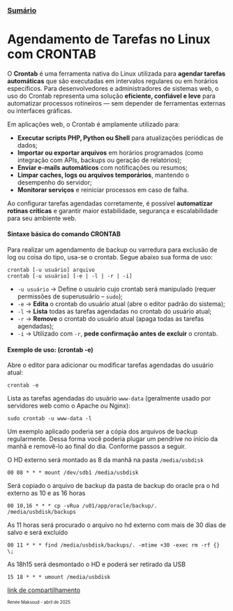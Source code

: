 ### [Sumário](<https://maksoud.github.io/Sumário>)

# Agendamento de Tarefas no Linux com CRONTAB

O **Crontab** é uma ferramenta nativa do Linux utilizada para **agendar tarefas automáticas** que são executadas em intervalos regulares ou em horários específicos. Para desenvolvedores e administradores de sistemas web, o uso do Crontab representa uma solução **eficiente, confiável e leve** para automatizar processos rotineiros — sem depender de ferramentas externas ou interfaces gráficas.

Em aplicações web, o Crontab é amplamente utilizado para:

- **Executar scripts PHP, Python ou Shell** para atualizações periódicas de dados;
- **Importar ou exportar arquivos** em horários programados (como integração com APIs, backups ou geração de relatórios);
- **Enviar e-mails automáticos** com notificações ou resumos;
- **Limpar caches, logs ou arquivos temporários**, mantendo o desempenho do servidor;
- **Monitorar serviços** e reiniciar processos em caso de falha.

Ao configurar tarefas agendadas corretamente, é possível **automatizar rotinas críticas** e garantir maior estabilidade, segurança e escalabilidade para seu ambiente web.

#### Sintaxe básica do comando CRONTAB

Para realizar um agendamento de backup ou varredura para exclusão de log ou coisa do tipo, usa-se o crontab. Segue abaixo sua forma de uso:

```
crontab [-u usuário] arquivo
crontab [-u usuário] [-e | -l | -r | -i]
```

- `-u usuário` → Define o usuário cujo crontab será manipulado (requer permissões de superusuário – `sudo`);
- `-e` → **Edita** o crontab do usuário atual (abre o editor padrão do sistema);
- `-l` → **Lista** todas as tarefas agendadas no crontab do usuário atual;
- `-r` → **Remove** o crontab do usuário atual (apaga todas as tarefas agendadas);
- `-i` → Utilizado com `-r`, **pede confirmação antes de excluir** o crontab.

#### Exemplo de uso: (crontab -e)

Abre o editor para adicionar ou modificar tarefas agendadas do usuário atual:
```
crontab -e
```

Lista as tarefas agendadas do usuário `www-data` (geralmente usado por servidores web como o Apache ou Nginx):
```
sudo crontab -u www-data -l
```

Um exemplo aplicado poderia ser a cópia dos arquivos de backup regularmente. Dessa forma você poderia plugar um pendrive no início da manhã e removê-lo ao final do dia. Conforme passos a seguir.

O HD externo será montado as 8 da manhã na pasta `/media/usbdisk`  
```
00 08 * * * mount /dev/sdb1 /media/usbdisk
```

Será copiado o arquivo de backup da pasta de backup do oracle pra o hd externo as 10 e as 16 horas
```
00 10,16 * * * cp -vRua /u01/app/oracle/backup/. /media/usbdisk/backups
```

As 11 horas será procurado o arquivo no hd externo com mais de 30 dias de salvo e será excluído  
```
00 11 * * * find /media/usbdisk/backups/. -mtime +30 -exec rm -rf {} \;
```

As 18h15 será desmontado o HD e poderá ser retirado da USB  
```
15 18 * * * umount /media/usbdisk
```


[link de compartilhamento](<https://maksoud.github.io/Produtos%20Digitais/Agendamento%20de%20Tarefas%20no%20Linux%20com%20CRONTAB>)

<sup><sub>
Renée Maksoud - abril de 2025
</sub></sup>